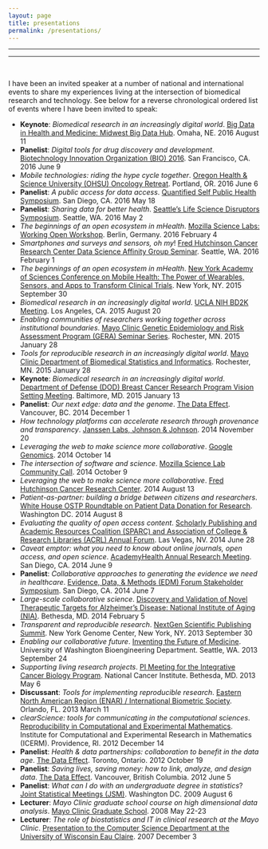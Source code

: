 ```yaml
---
layout: page
title: presentations
permalink: /presentations/
---
```


***
***
<br>

I have been an invited speaker at a number of national and international events to share my experiences living at the intersection of biomedical research and technology. See below for a reverse chronological ordered list of events where I have been invited to speak:

- **Keynote**: *Biomedical research in an increasingly digital world*. <u>Big Data in Health and Medicine: Midwest Big Data Hub</u>. Omaha, NE. 2016 August 11
- **Panelist**: *Digital tools for drug discovery and development*. <u>Biotechnology Innovation Organization (BIO) 2016</u>. San Francisco, CA. 2016 June 9
- *Mobile technologies: riding the hype cycle together*. <u>Oregon Health & Science University (OHSU) Oncology Retreat</u>. Portland, OR. 2016 June 6
- **Panelist**: *A public access for data access*. <u>Quantified Self Public Health Symposium</u>. San Diego, CA. 2016 May 18
- **Panelist**: *Sharing data for better health*. <u>Seattle’s Life Science Disruptors Symposium</u>. Seattle, WA. 2016 May 2
- *The beginnings of an open ecosystem in mHealth*. <u>Mozilla Science Labs: Working Open Workshop</u>. Berlin, Germany. 2016 February 4
- *Smartphones and surveys and sensors, oh my*! <u>Fred Hutchinson Cancer Research Center Data Science Affinity Group Seminar</u>. Seattle, WA. 2016 February 1
- *The beginnings of an open ecosystem in mHealth*. <u>New York Academy of Sciences Conference on Mobile Health: The Power of Wearables, Sensors, and Apps to Transform Clinical Trials</u>. New York, NY. 2015 September 30
- *Biomedical research in an increasingly digital world*. <u>UCLA NIH BD2K Meeting</u>. Los Angeles, CA. 2015 August 20
- *Enabling communities of researchers working together across institutional boundaries*. <u>Mayo Clinic Genetic Epidemiology and Risk Assessment Program (GERA) Seminar Series</u>. Rochester, MN. 2015 January 28
- *Tools for reproducible research in an increasingly digital world*. <u>Mayo Clinic Department of Biomedical Statistics and Informatics</u>. Rochester, MN. 2015 January 28
- **Keynote**: *Biomedical research in an increasingly digital world*. <u>Department of Defense (DOD) Breast Cancer Research Program Vision Setting Meeting</u>. Baltimore, MD. 2015 January 13
- **Panelist**: *Our next edge: data and the genome*. <u>The Data Effect</u>. Vancouver, BC. 2014 December 1
- *How technology platforms can accelerate research through provenance and transparency*. <u>Janssen Labs, Johnson & Johnson</u>. 2014 November 20
- *Leveraging the web to make science more collaborative*. <u>Google Genomics</u>. 2014 October 14
- *The intersection of software and science*. <u>Mozilla Science Lab Community Call</u>. 2014 October 9
- *Leveraging the web to make science more collaborative*. <u>Fred Hutchinson Cancer Research Center</u>. 2014 August 13
- *Patient-as-partner: building a bridge between citizens and researchers*. <u>White House OSTP Roundtable on Patient Data Donation for Research</u>. Washington DC. 2014 August 8
- *Evaluating the quality of open access content*. <u>Scholarly Publishing and Academic Resources Coalition (SPARC) and Association of College & Research Libraries (ACRL) Annual Forum</u>. Las Vegas, NV. 2014 June 28
- *Caveat emptor: what you need to know about online journals, open access, and open science*. <u>AcademyHealth Annual Research Meeting</u>. San Diego, CA. 2014 June 9
- **Panelist**: *Collaborative approaches to generating the evidence we need in healthcare*. <u>Evidence, Data, & Methods (EDM) Forum Stakeholder Symposium</u>. San Diego, CA. 2014 June 7
- *Large-scale collaborative science*. <u>Discovery and Validation of Novel Therapeutic Targets for Alzheimer’s Disease: National Institute of Aging (NIA)</u>. Bethesda, MD. 2014 February 5
- *Transparent and reproducible research*. <u>NextGen Scientific Publishing Summit</u>. New York Genome Center, New York, NY. 2013 September 30
- *Enabling our collaborative future*. <u>Inventing the Future of Medicine</u>. University of Washington Bioengineering Department. Seattle, WA. 2013 September 24
- *Supporting living research projects*. <u>PI Meeting for the Integrative Cancer Biology Program</u>. National Cancer Institute. Bethesda, MD. 2013 May 6
- **Discussant**: *Tools for implementing reproducible research*. <u>Eastern North American Region (ENAR) / International Biometric Society</u>. Orlando, FL. 2013 March 11
- *clearScience: tools for communicating in the computational sciences*. <u>Reproducibility in Computational and Experimental Mathematics</u>. Institute for Computational and Experimental Research in Mathematics (ICERM). Providence, RI. 2012 December 14
- **Panelist**: *Health & data partnerships: collaboration to benefit in the data age*. <u>The Data Effect</u>. Toronto, Ontario. 2012 October 19
- **Panelist**: *Saving lives, saving money: how to link, analyze, and design data*. <u>The Data Effect</u>. Vancouver, British Columbia. 2012 June 5
- **Panelist**: *What can I do with an undergraduate degree in statistics*? <u>Joint Statistical Meetings (JSM)</u>. Washington DC. 2009 August 6
- **Lecturer**: *Mayo Clinic graduate school course on high dimensional data analysis*. <u>Mayo Clinic Graduate School</u>. 2008 May 22-23
- **Lecturer**: *The role of biostatistics and IT in clinical research at the Mayo Clinic*. <u>Presentation to the Computer Science Department at the University of Wisconsin Eau Claire</u>. 2007 December 3
